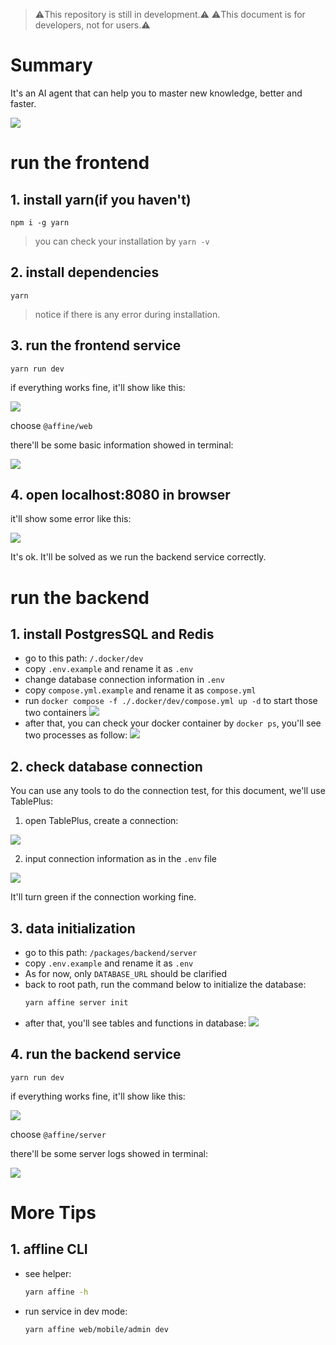 > ⚠️This repository is still in development.⚠️
> ⚠️This document is for developers, not for users.⚠️

# Summary

It's an AI agent that can help you to master new knowledge, better and faster.

![](https://cdn.jsdelivr.net/gh/a1exsun/file@main//learnify/demo.gif)

# run the frontend

## 1. install yarn(if you haven't)

```
npm i -g yarn
```

> you can check your installation by `yarn -v`

## 2. install dependencies

```
yarn
```

> notice if there is any error during installation.

## 3. run the frontend service

```
yarn run dev
```

if everything works fine, it'll show like this:

![](https://cdn.jsdelivr.net/gh/a1exsun/file@main//hexo/20250424201451791.png)

choose `@affine/web`

there'll be some basic information showed in terminal:

![](https://cdn.jsdelivr.net/gh/a1exsun/file@main//hexo/20250424201606399.png)

## 4. open localhost:8080 in browser

it'll show some error like this:

![](https://cdn.jsdelivr.net/gh/a1exsun/file@main//hexo/20250424202710918.png)

It's ok. It'll be solved as we run the backend service correctly.

# run the backend

## 1. install PostgresSQL and Redis

- go to this path: `/.docker/dev`
- copy `.env.example` and rename it as `.env`
- change database connection information in `.env`
- copy `compose.yml.example` and rename it as `compose.yml`
- run `docker compose -f ./.docker/dev/compose.yml up -d` to start those two containers
  ![](https://cdn.jsdelivr.net/gh/a1exsun/file@main//hexo/20250424201924290.png)
- after that, you can check your docker container by `docker ps`, you'll see two processes as follow:
  ![](https://cdn.jsdelivr.net/gh/a1exsun/file@main//hexo/20250424204103397.png)

## 2. check database connection

You can use any tools to do the connection test, for this document, we'll use TablePlus:

1. open TablePlus, create a connection:

![](https://cdn.jsdelivr.net/gh/a1exsun/file@main//hexo/20250424204309572.png)

2. input connection information as in the `.env` file

![](https://cdn.jsdelivr.net/gh/a1exsun/file@main//hexo/20250424204759368.png)

It'll turn green if the connection working fine.

## 3. data initialization

- go to this path: `/packages/backend/server`
- copy `.env.example` and rename it as `.env`
- As for now, only `DATABASE_URL` should be clarified
- back to root path, run the command below to initialize the database:
  ```sh
  yarn affine server init
  ```
- after that, you'll see tables and functions in database:
  ![](https://cdn.jsdelivr.net/gh/a1exsun/file@main//hexo/20250424205552195.png)

## 4. run the backend service

```
yarn run dev
```

if everything works fine, it'll show like this:

![](https://cdn.jsdelivr.net/gh/a1exsun/file@main//hexo/20250424201451791.png)

choose `@affine/server`

there'll be some server logs showed in terminal:

![](https://cdn.jsdelivr.net/gh/a1exsun/file@main//hexo/20250424205750753.png)

# More Tips

## 1. affline CLI

- see helper:

  ```bash
  yarn affine -h
  ```

- run service in dev mode:

  ```bash
  yarn affine web/mobile/admin dev
  ```
